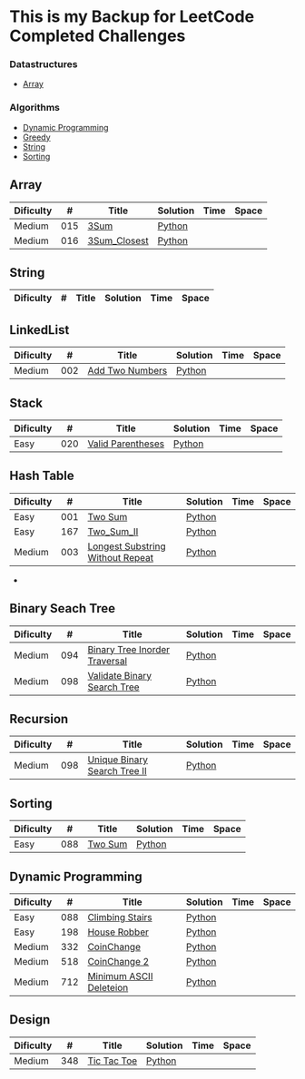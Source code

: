 # This is my Backup for LeetCode Completed Challenges

### Datastructures
* [Array](https://github.com/RamboBambo/Leet_Code#array)
 
### Algorithms
* [Dynamic Programming](https://github.com/RamboBambo/Leet_Code#dynamic-programming)
* [Greedy](https://github.com/RamboBambo/Leet_Code#greedy)
* [String](https://github.com/RamboBambo/Leet_Code#string)
* [Sorting](https://github.com/RamboBambo/Leet_Code#sorting)

## Array
| Dificulty | #   | Title                                                                   | Solution                                                                                                | Time | Space |
|-----------|-----|-------------------------------------------------------------------------|---------------------------------------------------------------------------------------------------------|------|-------|
| Medium    | 015 | [3Sum](https://leetcode.com/problems/3sum/description/)                 | [Python](https://github.com/RamboBambo/Leet_Code/blob/master/Data_Structures/Array/015_3Sum.py)         |      |       |
| Medium    | 016 | [3Sum_Closest](https://leetcode.com/problems/3sum-closest/description/) | [Python](https://github.com/RamboBambo/Leet_Code/blob/master/Data_Structures/Array/016_3Sum_Closest.py) |      |       |

## String
| Dificulty | # | Title | Solution | Time | Space |
|-----------|---|-------|----------|------|-------|

## LinkedList
| Dificulty | #   | Title                                                                         | Solution                                                                                                         | Time | Space |
|-----------|-----|-------------------------------------------------------------------------------|------------------------------------------------------------------------------------------------------------------|------|-------|
| Medium    | 002 | [Add Two Numbers](https://leetcode.com/problems/add-two-numbers/description/) | [Python](https://github.com/RamboBambo/Leet_Code/blob/master/Data_Structures/Linked_List/002_Add_Two_Numbers.py) |      |       |

## Stack
| Dificulty | #   | Title                                                                             | Solution                                                                                                           | Time | Space |
|-----------|-----|-----------------------------------------------------------------------------------|--------------------------------------------------------------------------------------------------------------------|------|-------|
| Easy      | 020 | [Valid Parentheses](https://leetcode.com/problems/valid-parentheses/description/) | [Python](https://github.com/RamboBambo/Leet_Code/blob/master/Data_Structures/Linked_List/020_Valid_Parenthesis.py) |      |       |

## Hash Table
| Dificulty | #   | Title                                                                                                                         | Solution                                                                                                                                       | Time | Space |
|-----------|-----|-------------------------------------------------------------------------------------------------------------------------------|------------------------------------------------------------------------------------------------------------------------------------------------|------|-------|
| Easy      | 001 | [Two Sum](https://leetcode.com/problems/two-sum/description/)                                                                 | [Python](https://github.com/RamboBambo/Leet_Code/blob/master/Data_Structures/Hash_Table/001_Two_Sum.py)                                        |      |       |
| Easy      | 167 | [Two_Sum_II](https://leetcode.com/problems/two-sum-ii-input-array-is-sorted/description/)                                     | [Python](https://github.com/RamboBambo/Leet_Code/blob/master/Data_Structures/Hash_Table/167_Two_Sum_II.py)                                     |      |       |
| Medium    | 003 | [Longest Substring Without Repeat](https://leetcode.com/problems/longest-substring-without-repeating-characters/description/) | [Python](https://github.com/RamboBambo/Leet_Code/blob/master/Data_Structures/Hash_Table/003_Longest_Substring_Without_Repeating_Characters.py) |      |       |
- 
## Binary Seach Tree
| Dificulty | #   | Title                                                                                                     | Solution                                                                                                                              | Time | Space |
|-----------|-----|-----------------------------------------------------------------------------------------------------------|---------------------------------------------------------------------------------------------------------------------------------------|------|-------|
| Medium    | 094 | [Binary Tree Inorder Traversal](https://leetcode.com/problems/binary-tree-inorder-traversal/description/) | [Python](https://github.com/RamboBambo/Leet_Code/blob/master/Data_Structures/Binary_Search_Tree/094_Binary_Tree_Inorder_Traversal.py) |      |       |
| Medium    | 098 | [Validate Binary Search Tree](https://leetcode.com/problems/validate-binary-search-tree/description/)     | [Python](https://github.com/RamboBambo/Leet_Code/blob/master/Data_Structures/Binary_Search_Tree/.py)                                  |      |       |

## Recursion
| Dificulty | #   | Title                                                                                                    | Solution                                                                                                               | Time | Space |
|-----------|-----|----------------------------------------------------------------------------------------------------------|------------------------------------------------------------------------------------------------------------------------|------|-------|
| Medium    | 098 | [Unique Binary Search Tree II](https://leetcode.com/problems/unique-binary-search-trees-ii/description/) | [Python](https://github.com/RamboBambo/Leet_Code/blob/master/Algorithms/Recursion/095_Unique_Binary_Search_Tree_II.py) |      |       |

## Sorting
| Dificulty | #   | Title       | Solution                                                                                                    | Time | Space |
|-----------|-----|-------------|-------------------------------------------------------------------------------------------------------------|------|-------|
| Easy      | 088 | [Two Sum]() | [Python](https://github.com/RamboBambo/Leet_Code/blob/master/Algorithms/Sorting/088_Merge_sorgted_Array.py) |      |       |
      
## Dynamic Programming
 | Dificulty | #   | Title                       | Solution                                                                                                                      | Time | Space |
 |-----------|-----|-----------------------------|-------------------------------------------------------------------------------------------------------------------------------|------|-------|
 | Easy      | 088 | [Climbing Stairs]()         | [Python](https://github.com/RamboBambo/Leet_Code/blob/master/Algorithms/Dynamic_Programming/070_Climbing_Stairs.py)           |      |       |
 | Easy      | 198 | [House Robber]()            | [Python](https://github.com/RamboBambo/Leet_Code/blob/master/Algorithms/Dynamic_Programming/198_House_Robber.py)              |      |       |
 | Medium    | 332 | [CoinChange]()              | [Python](https://github.com/RamboBambo/Leet_Code/blob/master/Algorithms/Dynamic_Programming/332_CoinChange-Minimum.py)        |      |       |
 | Medium    | 518 | [CoinChange 2]()            | [Python](https://github.com/RamboBambo/Leet_Code/blob/master/Algorithms/Dynamic_Programming/518_CoinChange_2-Combinations.py) |      |       |
 | Medium    | 712 | [Minimum ASCII Deleteion]() | [Python](https://github.com/RamboBambo/Leet_Code/blob/master/Algorithms/Dynamic_Programming/712_Minimum_ASCII_Deletion.py)    |      |       |

## Design
| Dificulty | #   | Title           | Solution                                                                                          | Time | Space |
|-----------|-----|-----------------|---------------------------------------------------------------------------------------------------|------|-------|
| Medium    | 348 | [Tic Tac Toe]() | [Python](https://github.com/RamboBambo/Leet_Code/blob/master/Algorithms/Sorting/348_TicTacToe.py) |      |       |
